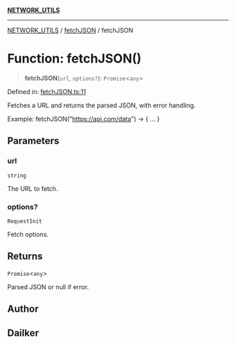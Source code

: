 [**NETWORK_UTILS**](../../README.md)

***

[NETWORK_UTILS](../../README.md) / [fetchJSON](../README.md) / fetchJSON

# Function: fetchJSON()

> **fetchJSON**(`url`, `options?`): `Promise`\<`any`\>

Defined in: [fetchJSON.ts:11](https://github.com/dailker/everyutil/blob/cee559aadda9e0c298e06364cba9020e97a8b19b/src/network/fetchJSON.ts#L11)

Fetches a URL and returns the parsed JSON, with error handling.

Example: fetchJSON("https://api.com/data") → { ... }

## Parameters

### url

`string`

The URL to fetch.

### options?

`RequestInit`

Fetch options.

## Returns

`Promise`\<`any`\>

Parsed JSON or null if error.

## Author

## Dailker
